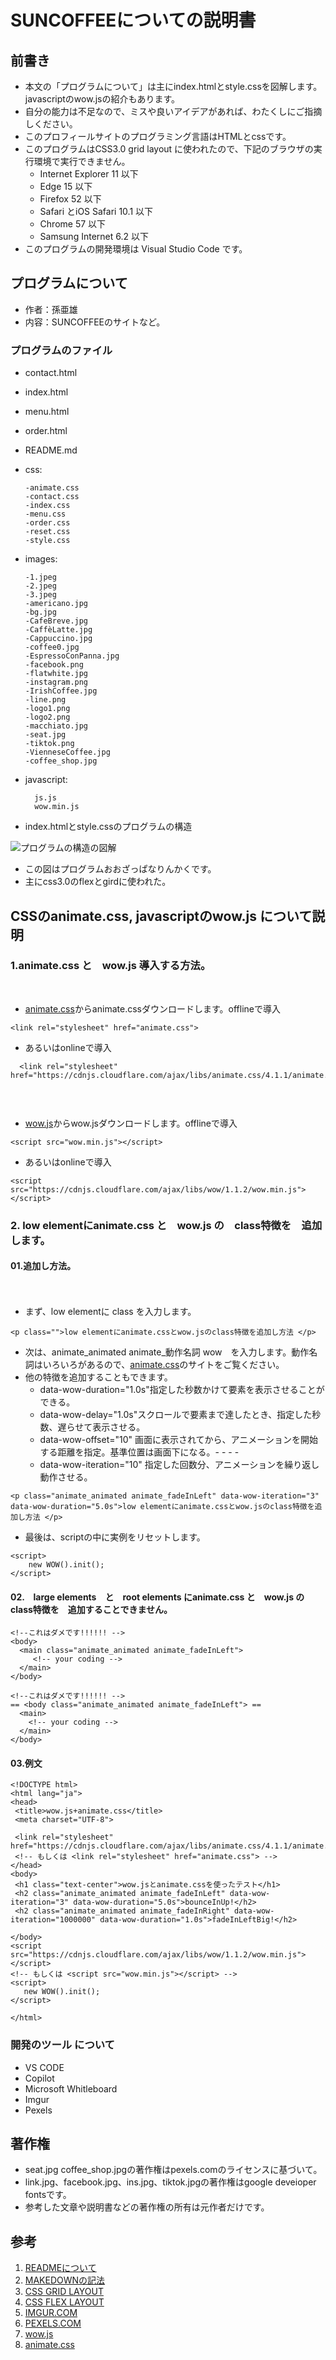 # SUNCOFFEEについての説明書

## 前書き

- 本文の「プログラムについて」は主にindex.htmlとstyle.cssを図解します。javascriptのwow.jsの紹介もあります。
- 自分の能力は不足なので、ミスや良いアイデアがあれば、わたくしにご指摘しください。
- このプロフィールサイトのプログラミング言語はHTMLとcssです。
- このプログラムはCSS3.0 grid layout に使われたので、下記のブラウザの実行環境で実行できません。
  - Internet Explorer 11 以下
  - Edge 15 以下
  - Firefox 52 以下
  - Safari とiOS Safari 10.1 以下
  - Chrome 57 以下
  - Samsung Internet 6.2 以下
- このプログラムの開発環境は Visual Studio Code です。

## プログラムについて

- 作者：孫亜雄
- 内容：SUNCOFFEEのサイトなど。
### プログラムのファイル

-  contact.html
-  index.html
-  menu.html
-  order.html
-  README.md
- css:

      -animate.css
      -contact.css
      -index.css
      -menu.css
      -order.css
      -reset.css
      -style.css

- images:

      -1.jpeg
      -2.jpeg
      -3.jpeg
      -americano.jpg
      -bg.jpg
      -CafeBreve.jpg
      -CaffèLatte.jpg
      -Cappuccino.jpg
      -coffee0.jpg
      -EspressoConPanna.jpg
      -facebook.png
      -flatwhite.jpg
      -instagram.png
      -IrishCoffee.jpg
      -line.png
      -logo1.png
      -logo2.png
      -macchiato.jpg
      -seat.jpg
      -tiktok.png
      -VienneseCoffee.jpg
      -coffee_shop.jpg

- javascript:

        js.js
        wow.min.js


        
- index.htmlとstyle.cssのプログラムの構造

![プログラムの構造の図解](https://i.imgur.com/5zTD1Zr.png)

- この図はプログラムおおざっぱなりんかくです。
- 主にcss3.0のflexとgirdに使われた。



## CSSのanimate.css, javascriptのwow.js について説明
### 1.animate.css と　wow.js 導入する方法。

<br>


- [animate.css](https://animate.style/)からanimate.cssダウンロードします。offlineで導入 
```
<link rel="stylesheet" href="animate.css">

```
  - あるいはonlineで導入
``` 
  <link rel="stylesheet" href="https://cdnjs.cloudflare.com/ajax/libs/animate.css/4.1.1/animate.min.css">
  
```

<br>


- [wow.js](https://wowjs.uk/)からwow.jsダウンロードします。offlineで導入

```
<script src="wow.min.js"></script>
```



  - あるいはonlineで導入

```
<script src="https://cdnjs.cloudflare.com/ajax/libs/wow/1.1.2/wow.min.js"></script>

```

### 2. low elementにanimate.css と　wow.js の　class特徴を　追加します。

#### 01.追加し方法。 
　　　
- まず、low elementに class を入力します。
```
<p class="">low elementにanimate.cssとwow.jsのclass特徴を追加し方法 </p>
```
- 次は、animate_animated animate_動作名詞 wow　を入力します。動作名詞はいろいろがあるので、[animate.css](https://animate.style/)のサイトをご覧ください。
- 他の特徴を追加することもできます。
     - data-wow-duration="1.0s"指定した秒数かけて要素を表示させることができる。
     - data-wow-delay="1.0s"スクロールで要素まで達したとき、指定した秒数、遅らせて表示させる。
     - data-wow-offset="10" 画面に表示されてから、アニメーションを開始する距離を指定。基準位置は画面下になる。- - - -
     - data-wow-iteration="10" 指定した回数分、アニメーションを繰り返し動作させる。


```
<p class="animate_animated animate_fadeInLeft" data-wow-iteration="3" data-wow-duration="5.0s">low elementにanimate.cssとwow.jsのclass特徴を追加し方法 </p>

```

- 最後は、scriptの中に実例をリセットします。
```
<script>
    new WOW().init();
</script>
```





#### 02.　large elements　と　root elements にanimate.css と　wow.js の　class特徴を　追加することできません。

```
<!--これはダメです!!!!!! -->
<body>
  <main class="animate_animated animate_fadeInLeft">
     <!-- your coding -->
  </main>
</body>

```
```
<!--これはダメです!!!!!! -->
== <body class="animate_animated animate_fadeInLeft"> ==
  <main>
    <!-- your coding -->
  </main>
</body>

```
#### 03.例文

 ```
<!DOCTYPE html>
<html lang="ja">
<head>
  <title>wow.js+animate.css</title>
  <meta charset="UTF-8">
  
  <link rel="stylesheet" href="https://cdnjs.cloudflare.com/ajax/libs/animate.css/4.1.1/animate.min.css">
  <!-- もしくは <link rel="stylesheet" href="animate.css"> -->
</head>
<body>
  <h1 class="text-center">wow.jsとanimate.cssを使ったテスト</h1>
  <h2 class="animate_animated animate_fadeInLeft" data-wow-iteration="3" data-wow-duration="5.0s">bounceInUp!</h2>
  <h2 class="animate_animated animate_fadeInRight" data-wow-iteration="1000000" data-wow-duration="1.0s">fadeInLeftBig!</h2>

</body>
<script src="https://cdnjs.cloudflare.com/ajax/libs/wow/1.1.2/wow.min.js"></script>
<!-- もしくは <script src="wow.min.js"></script> -->
<script>
    new WOW().init();
</script>

</html>
````


### 開発のツール について

- VS CODE 
- Copilot
- Microsoft Whitleboard
- Imgur
- Pexels

## 著作権
- seat.jpg coffee_shop.jpgの著作権はpexels.comのライセンスに基づいて。
- link.jpg、facebook.jpg、ins.jpg、tiktok.jpgの著作権はgoogle deveioper fontsです。
- 参考した文章や説明書などの著作権の所有は元作者だけです。
## 参考

1. [READMEについて](https://docs.github.com/en/repositories/managing-your-repositorys-settings-and-features/customizing-your-repository/about-readmes)
2. [MAKEDOWNの記法](https://gist.github.com/mignonstyle/083c9e1651d7734f84c99b8cf49d57fa)
3. [CSS GRID LAYOUT](https://developer.mozilla.org/ja/docs/Web/CSS/grid)
4. [CSS FLEX LAYOUT](https://developer.mozilla.org/ja/docs/Web/CSS/CSS_Flexible_Box_Layout/Basic_Concepts_of_Flexbox)
5. [IMGUR.COM](https://imgur.com/)
6. [PEXELS.COM](https://www.pexels.com/ja-jp/)
7. [wow.js](https://wowjs.uk/)
8. [animate.css](https://animate.style/)